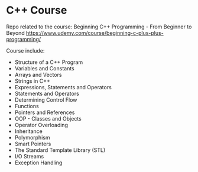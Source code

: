 # C++ Course

Repo related to the course:
Beginning C++ Programming - From Beginner to Beyond
https://www.udemy.com/course/beginning-c-plus-plus-programming/

Course include:

- Structure of a C++ Program
- Variables and Constants
- Arrays and Vectors
- Strings in C++
- Expressions, Statements and Operators
- Statements and Operators
- Determining Control Flow
- Functions
- Pointers and References
- OOP - Classes and Objects
- Operator Overloading
- Inheritance
- Polymorphism
- Smart Pointers
- The Standard Template Library (STL)
- I/O Streams
- Exception Handling
